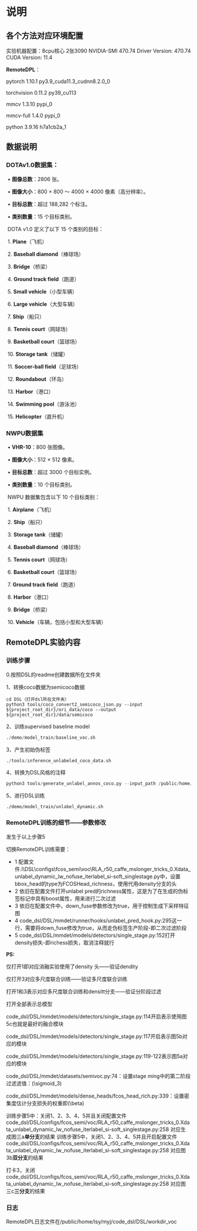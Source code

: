 # 说明
## 各个方法对应环境配置

实验机器配置：8cpu核心 2张3090 NVIDIA-SMI 470.74 	Driver Version: 470.74	CUDA Version: 11.4

**RemoteDPL**：

pytorch                   1.10.1          py3.9_cuda11.3_cudnn8.2.0_0 

torchvision               0.11.2               py39_cu113

mmcv                      1.3.10                   pypi_0 

mmcv-full                 1.4.0                    pypi_0

python                    3.9.16               h7a1cb2a_1 


## 数据说明

### DOTAv1.0数据集：

​	•	**图像总数**：2806 张。

​	•	**图像大小**：800 × 800 ～ 4000 × 4000 像素（高分辨率）。

​	•	**目标总数**：超过 188,282 个标注。

​	•	**类别数量**：15 个目标类别。

​	DOTA v1.0 定义了以下 15 个类别的目标：

​	1.	**Plane**（飞机）

​	2.	**Baseball diamond**（棒球场）

​	3.	**Bridge**（桥梁）

​	4.	**Ground track field**（跑道）

​	5.	**Small vehicle**（小型车辆）

​	6.	**Large vehicle**（大型车辆）

​	7.	**Ship**（船只）

​	8.	**Tennis court**（网球场）

​	9.	**Basketball court**（篮球场）

​	10.	**Storage tank**（储罐）

​	11.	**Soccer-ball field**（足球场）

​	12.	**Roundabout**（环岛）

​	13.	**Harbor**（港口）

​	14.	**Swimming pool**（游泳池）									

​	15.	**Helicopter**（直升机）


### NWPU数据集

​        •	**VHR-10**：800 张图像。

​	•	**图像大小**：512 × 512 像素。

​	•	**目标总数**：超过 3000 个目标实例。

​	•	**类别数量**：10 个目标类别。

​	NWPU 数据集包含以下 10 个目标类别：

​	1.	**Airplane**（飞机）

​	2.	**Ship**（船只）

​	3.	**Storage tank**（储罐）

​	4.	**Baseball diamond**（棒球场）

​	5.	**Tennis court**（网球场）

​	6.	**Basketball court**（篮球场）

​	7.	**Ground track field**（跑道）

​	8.	**Harbor**（港口）

​	9.	**Bridge**（桥梁）

​	10.	**Vehicle**（车辆，包括小型和大型车辆）



## RemoteDPL实验内容

### 训练步骤
0.按照DSL的readme创建数据所在文件夹

1、转换coco数据为semicoco数据

``````pyt
cd DSL（打开dsl所在文件夹）
python3 tools/coco_convert2_semicoco_json.py --input ${project_root_dir}/ori_data/coco --output ${project_root_dir}/data/semicoco
``````

2、训练supervised baseline model

```````python
./demo/model_train/baseline_voc.sh
```````

3、产生初始伪标签

``````python
./tools/inference_unlabeled_coco_data.sh
``````

4、转换为DSL风格的注释

``````python
python3 tools/generate_unlabel_annos_coco.py --input_path /public/home/lsy/myj/code_dsl/DSL/workdir_voc/r50_caffe_mslonger_tricks_50trainnwpu_built_in/epoch_60.pth-unlabeled.bbox.json --cat_info /public/home/lsy/myj/code_dsl/NWPU/mmdet_category_info.json --thres 0.1
``````

5、进行DSL训练

``````pyt
./demo/model_train/unlabel_dynamic.sh
``````

### RemoteDPL训练的细节——参数修改

发生于以上步骤5

切换RemoteDPL训练需要：

- 1 配置文件.l\DSL\configs\fcos_semi\voc\RLA_r50_caffe_mslonger_tricks_0.Xdata_unlabel_dynamic_lw_nofuse_iterlabel_si-soft_singlestage.py中，设置bbox_head的type为FCOSHead_richness，使用代用density分支的头
- 2 依旧在配置文件打开unlabel pred的richness属性，这是为了在生成的伪标签标记中具有boost属性，用来进行二次过滤
- 3 依旧在配置文件中，down_fuse参数修改为true，用于控制生成下采样特征图
- 4 code_dsl/DSL/mmdet/runner/hooks/unlabel_pred_hook.py:295这一行，需要将down_fuse修改为true，从而走伪标签生产阶段-即二次过滤阶段
- 5 code_dsl/DSL/mmdet/models/detectors/single_stage.py:152打开density损失-即richess损失，取消注释就行

**PS:**

仅打开1即对应消融实验使用了density 头——验证dendity

仅打开3对应多尺度联合训练——验证多尺度联合训练

打开1和3表示对应多尺度联合训练和densitt分支——验证分阶段过滤

打开全部表示总模型

code_dsl/DSL/mmdet/models/detectors/single_stage.py:114开启表示使用图5c也就是最好的融合模块

code_dsl/DSL/mmdet/models/detectors/single_stage.py:117开启表示图5b对应的模块

code_dsl/DSL/mmdet/models/detectors/single_stage.py:119-122表示图5a对应的模块

code_dsl/DSL/mmdet/datasets/semivoc.py:74：设置stage ming中的第二阶段过滤滤值：\(\sigmoid_3\)

code_dsl/DSL/mmdet/models/dense_heads/fcos_head_rich.py:339：设置密集度估计分支损失的权重即\(\beta\)

训练步骤5中：关闭1、2、3、4、5并且关闭配置文件code_dsl/DSL/configs/fcos_semi/voc/RLA_r50_caffe_mslonger_tricks_0.Xdata_unlabel_dynamic_lw_nofuse_iterlabel_si-soft_singlestage.py:258 
对应生成图三a**单分支**的结果
训练步骤5中，关闭1、2、3、4、5并且开启配置文件code_dsl/DSL/configs/fcos_semi/voc/RLA_r50_caffe_mslonger_tricks_0.Xdata_unlabel_dynamic_lw_nofuse_iterlabel_si-soft_singlestage.py:258 对应图3b**双分支**的结果

打卡3，关闭code_dsl/DSL/configs/fcos_semi/voc/RLA_r50_caffe_mslonger_tricks_0.Xdata_unlabel_dynamic_lw_nofuse_iterlabel_si-soft_singlestage.py:258 对应图三c**三分支**的结果

### 日志

RemoteDPL日志文件在/public/home/lsy/myj/code_dsl/DSL/workdir_voc

#